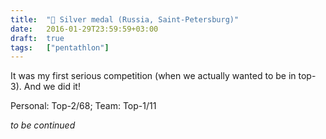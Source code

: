 ```yaml
---
title:  "🥈 Silver medal (Russia, Saint-Petersburg)"
date:   2016-01-29T23:59:59+03:00
draft:  true
tags:   ["pentathlon"]
---
```


It was my first serious competition (when we actually wanted to be in top-3). And we did it!

Personal: Top-2/68; Team: Top-1/11

_to be continued_
